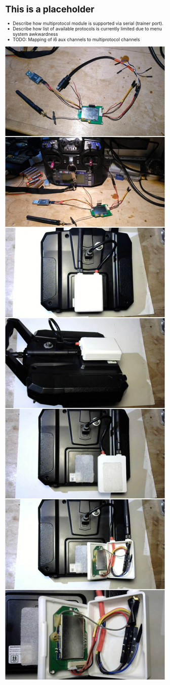 # This is a placeholder

* Describe how multiprotocol module is supported via serial (trainer port).
* Describe how list of available protocols is currently limited due to menu system awkwardness
* TODO: Mapping of i6 aux channels to multiprotocol channels


![Multiprotocol module pic 1](images/Multiprotocol_1.jpg)
![Multiprotocol module pic 2](images/Multiprotocol_2.jpg)
![Multiprotocol module pic 3](images/Multiprotocol_3.jpg)
![Multiprotocol module pic 4](images/Multiprotocol_4.jpg)
![Multiprotocol module pic 5](images/Multiprotocol_5.jpg)
![Multiprotocol module pic 6](images/Multiprotocol_6.jpg)
![Multiprotocol module pic 7](images/Multiprotocol_7.jpg)

